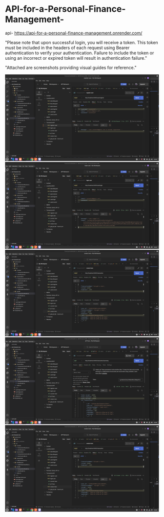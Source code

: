 # API-for-a-Personal-Finance-Management-

api- https://api-for-a-personal-finance-management.onrender.com/

"Please note that upon successful login, you will receive a token. This token must be included in the headers of each request using Bearer authentication to verify your authentication. Failure to include the token or using an incorrect or expired token will result in authentication failure."

"Attached are screenshots providing visual guides for reference."

![screenshot 1](ScreenShots/FMA1.png)
![screenshot 2](ScreenShots/FMA2.png)
![screenshot 3](ScreenShots/FMA4.png)
![screenshot 4](ScreenShots/FMA3.png)
![screenshot 5](ScreenShots/FMA4.png)
